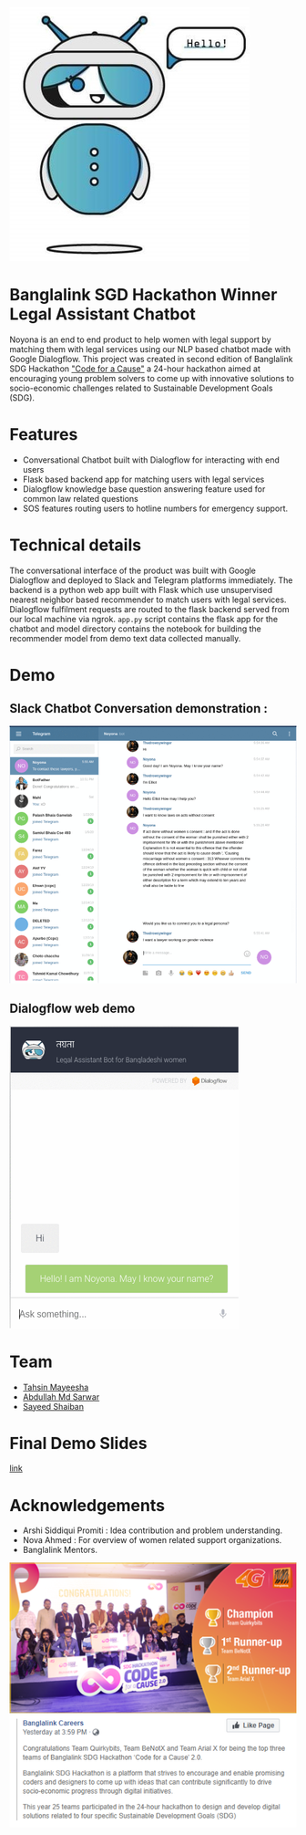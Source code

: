 ![](images/logo.jpeg)

# Banglalink SGD Hackathon Winner Legal Assistant Chatbot

Noyona is an end to end product to help women with legal support by matching them with legal services using our NLP based chatbot made with Google Dialogflow. This project was created in second edition of Banglalink SDG Hackathon ["Code for a Cause"](https://www.banglalink.net/en/about-us/media/press-release/code-for-a-cause) a 24-hour hackathon aimed at encouraging young problem solvers to come up with innovative solutions to socio-economic challenges related to Sustainable Development Goals (SDG).

# Features

* Conversational Chatbot built with Dialogflow for interacting with end users
* Flask based backend app for matching users with legal services
* Dialogflow knowledge base question answering feature used for common law related questions
* SOS features routing users to hotline numbers for emergency support.

# Technical details 

The conversational interface of the product was built with Google Dialogflow and deployed to Slack and Telegram platforms immediately. The backend is a python web app built with Flask which use unsupervised nearest neighbor based recommender to match users with legal services. Dialogflow fulfilment requests are routed to the flask backend served from our local machine via ngrok. `app.py` script contains the flask app for the chatbot and model directory contains the notebook for building the recommender model from demo text data collected manually. 

# Demo

## Slack Chatbot Conversation demonstration : 

![](images/telegram.gif)



## Dialogflow web demo 

![](images/web.gif)

# Team

* [Tahsin Mayeesha](https://github.com/Tahsin-Mayeesha)
* [Abdullah Md Sarwar](https://github.com/thedrowsywinger)
* [Sayeed Shaiban](https://github.com/sayeedk06) 



# Final Demo Slides

[link](https://www.slideshare.net/mayeeshatahsin/banglalink-sgd-hackathon-final-demo) 

# Acknowledgements

* Arshi Siddiqui Promiti : Idea contribution and problem understanding.
* Nova Ahmed : For overview of women related support organizations.
* Banglalink Mentors.



![](images/banglalink.png)

